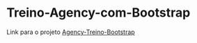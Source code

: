# Treino-Agency-com-Bootstrap
Link para o projeto [Agency-Treino-Bootstrap](https://kadumovi-treino-bootstrap5.netlify.app/)
